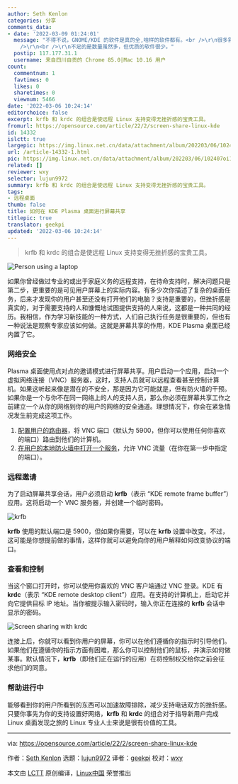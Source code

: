 ```yaml
---
author: Seth Kenlon
categories: 分享
comments_data:
- date: '2022-03-09 01:24:01'
  message: "不得不说，GNOME/KDE 的软件是真的全,啥样的软件都有。<br />\r\n很多需求/操作可以让用户不用跳出 GNOME/KDE，保证了一致的操作体验。<br
    />\r\n<br />\r\n不足的是数量虽然多，但优质的软件很少。"
  postip: 117.177.31.1
  username: 来自四川自贡的 Chrome 85.0|Mac 10.16 用户
count:
  commentnum: 1
  favtimes: 0
  likes: 0
  sharetimes: 0
  viewnum: 5466
date: '2022-03-06 10:24:14'
editorchoice: false
excerpt: krfb 和 krdc 的组合是使远程 Linux 支持变得无挫折感的宝贵工具。
fromurl: https://opensource.com/article/22/2/screen-share-linux-kde
id: 14332
islctt: true
largepic: https://img.linux.net.cn/data/attachment/album/202203/06/102407oi1sz113151dd5bw.jpg
url: /article-14332-1.html
pic: https://img.linux.net.cn/data/attachment/album/202203/06/102407oi1sz113151dd5bw.jpg.thumb.jpg
related: []
reviewer: wxy
selector: lujun9972
summary: krfb 和 krdc 的组合是使远程 Linux 支持变得无挫折感的宝贵工具。
tags:
- 远程桌面
thumb: false
title: 如何在 KDE Plasma 桌面进行屏幕共享
titlepic: true
translator: geekpi
updated: '2022-03-06 10:24:14'
---
```



> 
> krfb 和 krdc 的组合是使远程 Linux 支持变得无挫折感的宝贵工具。
> 
> 
> 


![](/data/attachment/album/202203/06/102407oi1sz113151dd5bw.jpg "Person using a laptop")


如果你曾经做过专业的或出于家庭义务的远程支持，在待命支持时，解决问题只是第二步，更重要的是可见用户屏幕上的实际内容。有多少次你描述了复杂的桌面任务，后来才发现你的用户甚至还没有打开他们的电脑？支持是重要的，但挫折感是真实的，对于需要支持的人和慷慨地试图提供支持的人来说，这都是一种共同的经历。我相信，作为学习新技能的一种方式，人们自己执行任务是很重要的，但也有一种说法是观察专家应该如何做。这就是屏幕共享的作用，KDE Plasma 桌面已经内置了它。


### 网络安全


Plasma 桌面使用点对点的邀请模式进行屏幕共享。用户启动一个应用，启动一个虚拟网络连接（VNC）服务器，这时，支持人员就可以远程查看甚至控制计算机。如果这听起来像是潜在的不安全，那是因为它可能就是，但有防火墙的干预。如果你是一个与你不在同一网络上的人的支持人员，那么你必须在屏幕共享工作之前建立一个从你的网络到你的用户的网络的安全通道。理想情况下，你会在紧急情况发生前完成这项工作。


1. [配置用户的路由器](https://opensource.com/article/20/9/firewall)，将 VNC 端口（默认为 5900，但你可以使用任何你喜欢的端口）路由到他们的计算机。
2. [在用户的本地防火墙中打开一个服务](https://opensource.com/article/19/7/make-linux-stronger-firewalls)，允许 VNC 流量（在你在第一步中指定的端口）。


### 远程邀请


为了启动屏幕共享会话，用户必须启动 **krfb**（表示 “KDE remote frame buffer”）应用。这将启动一个 VNC 服务器，并创建一个临时密码。


![krfb](/data/attachment/album/202203/06/102415ksljos1myoyzofmr.jpg "krfb")


**krfb** 使用的默认端口是 5900，但如果你需要，可以在 **krfb** 设置中改变。不过，这可能是你想提前做的事情，这样你就可以避免向你的用户解释如何改变协议的端口。


### 查看和控制


当这个窗口打开时，你可以使用你喜欢的 VNC 客户端通过 VNC 登录。KDE 有 **krdc**（表示 “KDE remote desktop client”）应用。在支持的计算机上，启动它并向它提供目标 IP 地址。当你被提示输入密码时，输入你正在连接的 **krfb** 会话中显示的密码。


![Screen sharing with krdc](/data/attachment/album/202203/06/102416bbpygc8g4bz0oglx.jpg "Screen sharing with krdc")


连接上后，你就可以看到你用户的屏幕，你可以在他们遵循你的指示时引导他们。如果他们在遵循你的指示方面有困难，那么你可以控制他们的鼠标，并演示如何做某事。默认情况下，**krfb**（即他们正在运行的应用）在将控制权交给你之前会征求他们的同意。


### 帮助进行中


能够看到你的用户所看到的东西可以加速故障排除，减少支持电话双方的挫折感。只要你事先为你的支持设置好网络，**krfb** 和 **krdc** 的组合对于指导新用户完成 Linux 桌面发现之旅的 Linux 专业人士来说是很有价值的工具。




---


via: <https://opensource.com/article/22/2/screen-share-linux-kde>


作者：[Seth Kenlon](https://opensource.com/users/seth) 选题：[lujun9972](https://github.com/lujun9972) 译者：[geekpi](https://github.com/geekpi) 校对：[wxy](https://github.com/wxy)


本文由 [LCTT](https://github.com/LCTT/TranslateProject) 原创编译，[Linux中国](https://linux.cn/) 荣誉推出